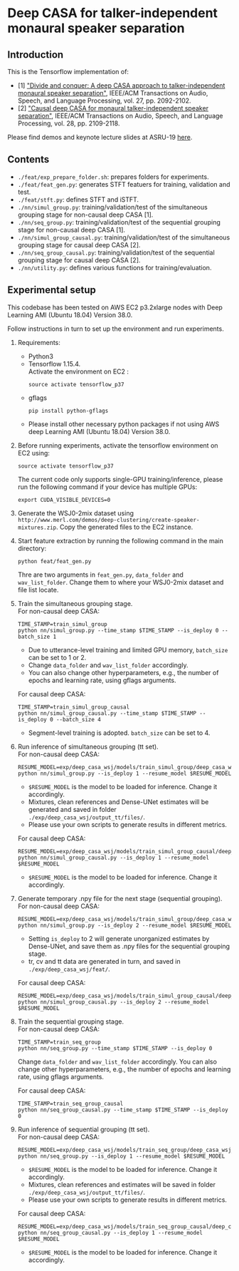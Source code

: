 # Deep CASA for talker-independent monaural speaker separation

## Introduction

This is the Tensorflow implementation of:
* [1] ["Divide and conquer: A deep CASA approach to talker-independent monaural speaker separation"](https://web.cse.ohio-state.edu/~wang.77/papers/Liu-Wang.taslp19.pdf), IEEE/ACM Transactions on Audio, Speech, and Language Processing, vol. 27, pp. 2092-2102. 
* [2] ["Causal deep CASA for monaural talker-independent speaker separation"](https://web.cse.ohio-state.edu/~wang.77/papers/Liu-Wang.taslp20.pdf), IEEE/ACM Transactions on Audio, Speech, and Language Processing, vol. 28, pp. 2109-2118. 

Please find demos and keynote lecture slides at ASRU-19 [here](http://web.cse.ohio-state.edu/~wang.77/talks/ASRU19.pptx).

## Contents

* `./feat/exp_prepare_folder.sh`: prepares folders for experiments.
* `./feat/feat_gen.py`: generates STFT featuers for training, validation and test.
* `./feat/stft.py`: defines STFT and iSTFT.
* `./nn/simul_group.py`: training/validation/test of the simultaneous grouping stage for non-causal deep CASA [1].
* `./nn/seq_group.py`: training/validation/test of the sequential grouping stage for non-causal deep CASA [1].
* `./nn/simul_group_causal.py`: training/validation/test of the simultaneous grouping stage for causal deep CASA [2].
* `./nn/seq_group_causal.py`: training/validation/test of the sequential grouping stage for causal deep CASA [2].
* `./nn/utility.py`: defines various functions for training/evaluation.

## Experimental setup

This codebase has been tested on AWS EC2 p3.2xlarge nodes with Deep Learning AMI (Ubuntu 18.04) Version 38.0.

Follow instructions in turn to set up the environment and run experiments.

1. Requirements:
    * Python3
    * Tensorflow 1.15.4. <br />
        Activate the environment on EC2 :
        ```
        source activate tensorflow_p37
        ```
    * gflags
        ```
        pip install python-gflags
        ```
    * Please install other necessary python packages if not using AWS deep Learning AMI (Ubuntu 18.04) Version 38.0.
    
2. Before running experiments, activate the tensorflow environment on EC2 using:
    ```
    source activate tensorflow_p37
    ```
    The current code only supports single-GPU training/inference, please run the following command if your device has multiple GPUs:
    ```
    export CUDA_VISIBLE_DEVICES=0
    ```

3. Generate the WSJ0-2mix dataset using `http://www.merl.com/demos/deep-clustering/create-speaker-mixtures.zip`. Copy the generated files to the EC2 instance.

4. Start feature extraction by running the following command in the main directory:
    ```
    python feat/feat_gen.py
    ```
    Thre are two arguments in `feat_gen.py`, `data_folder` and `wav_list_folder`. Change them to where your WSJ0-2mix dataset and file list locate. 

5. Train the simultaneous grouping stage. <br />
    For non-causal deep CASA:
    ```
    TIME_STAMP=train_simul_group
    python nn/simul_group.py --time_stamp $TIME_STAMP --is_deploy 0 --batch_size 1 
    ```
    * Due to utterance-level training and limited GPU memory, `batch_size` can be set to 1 or 2. 
    * Change `data_folder` and `wav_list_folder` accordingly. 
    * You can also change other hyperparameters, e.g., the number of epochs and learning rate, using gflags arguments.

    For causal deep CASA:
    ```
    TIME_STAMP=train_simul_group_causal
    python nn/simul_group_causal.py --time_stamp $TIME_STAMP --is_deploy 0 --batch_size 4
    ```
    * Segment-level training is adopted. `batch_size` can be set to 4.

6. Run inference of simultaneous grouping (tt set). <br />
    For non-causal deep CASA:
    ```
    RESUME_MODEL=exp/deep_casa_wsj/models/train_simul_group/deep_casa_wsj_model.ckpt_step_1
    python nn/simul_group.py --is_deploy 1 --resume_model $RESUME_MODEL
    ```
    * `$RESUME_MODEL` is the model to be loaded for inference. Change it accordingly.
    * Mixtures, clean references and Dense-UNet estimates will be generated and saved in folder `./exp/deep_casa_wsj/output_tt/files/`. 
    * Please use your own scripts to generate results in different metrics.

    For causal deep CASA:
    ```
    RESUME_MODEL=exp/deep_casa_wsj/models/train_simul_group_causal/deep_casa_wsj_model.ckpt_step_1
    python nn/simul_group_causal.py --is_deploy 1 --resume_model $RESUME_MODEL
    ```
    * `$RESUME_MODEL` is the model to be loaded for inference. Change it accordingly.

7. Generate temporary .npy file for the next stage (sequential grouping). <br />
    For non-causal deep CASA:
    ```
    RESUME_MODEL=exp/deep_casa_wsj/models/train_simul_group/deep_casa_wsj_model.ckpt_step_1
    python nn/simul_group.py --is_deploy 2 --resume_model $RESUME_MODEL
    ```
    * Setting `is_deploy` to 2 will generate unorganized estimates by Dense-UNet, and save them as .npy files for the sequential grouping stage. 
    * tr, cv and tt data are generated in turn, and saved in `./exp/deep_casa_wsj/feat/`.

    For causal deep CASA:
    ```
    RESUME_MODEL=exp/deep_casa_wsj/models/train_simul_group_causal/deep_casa_wsj_model.ckpt_step_1
    python nn/simul_group_causal.py --is_deploy 2 --resume_model $RESUME_MODEL
    ```

8. Train the sequential grouping stage. <br />
    For non-causal deep CASA:
    ```
    TIME_STAMP=train_seq_group
    python nn/seq_group.py --time_stamp $TIME_STAMP --is_deploy 0
    ```
    Change `data_folder` and `wav_list_folder` accordingly. You can also change other hyperparameters, e.g., the number of epochs and learning rate, using gflags arguments.

    For causal deep CASA:
    ```
    TIME_STAMP=train_seq_group_causal
    python nn/seq_group_causal.py --time_stamp $TIME_STAMP --is_deploy 0
    ```

9. Run inference of sequential grouping (tt set). <br />
    For non-causal deep CASA:
    ```
    RESUME_MODEL=exp/deep_casa_wsj/models/train_seq_group/deep_casa_wsj_model.ckpt_step_1
    python nn/seq_group.py --is_deploy 1 --resume_model $RESUME_MODEL
    ```
    * `$RESUME_MODEL` is the model to be loaded for inference. Change it accordingly.
    * Mixtures, clean references and estimates will be saved in folder `./exp/deep_casa_wsj/output_tt/files/`.
    * Please use your own scripts to generate results in different metrics. 

    For causal deep CASA:
    ```
    RESUME_MODEL=exp/deep_casa_wsj/models/train_seq_group_causal/deep_casa_wsj_model.ckpt_step_1
    python nn/seq_group_causal.py --is_deploy 1 --resume_model $RESUME_MODEL
    ```
    * `$RESUME_MODEL` is the model to be loaded for inference. Change it accordingly.